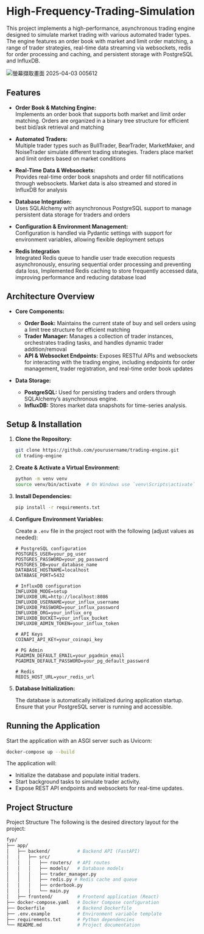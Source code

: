 # High-Frequency-Trading-Simulation

This project implements a high-performance, asynchronous trading engine designed to simulate market trading with various automated trader types. The engine features an order book with market and limit order matching, a range of trader strategies, real-time data streaming via websockets, redis for order processing and caching, and persistent storage with PostgreSQL and InfluxDB.


![螢幕擷取畫面 2025-04-03 005612](https://github.com/user-attachments/assets/387dc58b-ff09-42f2-9eed-2a5c0bfc00e4)


## Features

- **Order Book & Matching Engine:**  
  Implements an order book that supports both market and limit order matching. Orders are organized in a binary tree structure for efficient best bid/ask retrieval and matching 
- **Automated Traders:**  
  Multiple trader types such as BullTrader, BearTrader, MarketMaker, and NoiseTrader simulate different trading strategies. Traders place market and limit orders based on market conditions

- **Real-Time Data & Websockets:**  
  Provides real-time order book snapshots and order fill notifications through websockets. Market data is also streamed and stored in InfluxDB for analysis

- **Database Integration:**  
  Uses SQLAlchemy with asynchronous PostgreSQL support to manage persistent data storage for traders and orders
  
- **Configuration & Environment Management:**  
  Configuration is handled via Pydantic settings with support for environment variables, allowing flexible deployment setups

- **Redis Integration**  
  Integrated Redis queue to handle user trade execution requests asynchronously, ensuring sequential order processing and preventing data loss, Implemented Redis caching to store frequently accessed data,   
  improving performance and reducing database load
  
## Architecture Overview

- **Core Components:**  
  - **Order Book:** Maintains the current state of buy and sell orders using a limit tree structure for efficient matching 
  - **Trader Manager:** Manages a collection of trader instances, orchestrates trading tasks, and handles dynamic trader addition/removal 
  - **API & Websocket Endpoints:** Exposes RESTful APIs and websockets for interacting with the trading engine, including endpoints for order management, trader registration, and real-time order book updates 

- **Data Storage:**  
  - **PostgreSQL:** Used for persisting traders and orders through SQLAlchemy’s asynchronous engine.
  - **InfluxDB:** Stores market data snapshots for time-series analysis.

## Setup & Installation

1. **Clone the Repository:**

   ```bash
   git clone https://github.com/yourusername/trading-engine.git
   cd trading-engine
   ```

2. **Create & Activate a Virtual Environment:**

   ```bash
   python -m venv venv
   source venv/bin/activate  # On Windows use `venv\Scripts\activate`
   ```

3. **Install Dependencies:**

   ```bash
   pip install -r requirements.txt
   ```

4. **Configure Environment Variables:**

   Create a `.env` file in the project root with the following (adjust values as needed):

   ```env
   # PostgreSQL configuration
   POSTGRES_USER=your_pg_user
   POSTGRES_PASSWORD=your_pg_password
   POSTGRES_DB=your_database_name
   DATABASE_HOSTNAME=localhost
   DATABASE_PORT=5432

   # InfluxDB configuration
   INFLUXDB_MODE=setup
   INFLUXDB_URL=http://localhost:8086
   INFLUXDB_USERNAME=your_influx_username
   INFLUXDB_PASSWORD=your_influx_password
   INFLUXDB_ORG=your_influx_org
   INFLUXDB_BUCKET=your_influx_bucket
   INFLUXDB_ADMIN_TOKEN=your_influx_token

   # API Keys
   COINAPI_API_KEY=your_coinapi_key

   # PG Admin
   PGADMIN_DEFAULT_EMAIL=your_pgadmin_email
   PGADMIN_DEFAULT_PASSWORD=your_pg_default_password

   # Redis
   REDIS_HOST_URL=your_redis_url
   
   ```

5. **Database Initialization:**

   The database is automatically initialized during application startup. Ensure that your PostgreSQL server is running and accessible.

## Running the Application

Start the application with an ASGI server such as Uvicorn:

```bash
docker-compose up --build
```

The application will:
- Initialize the database and populate initial traders.
- Start background tasks to simulate trader activity.
- Expose REST API endpoints and websockets for real-time updates.

## Project Structure

Project Structure
The following is the desired directory layout for the project:

```bash
fyp/
├── app/
│   ├── backend/          # Backend API (FastAPI)
│   │   ├── src/
│   │   │   ├── routers/  # API routes
│   │   │   ├── models/   # Database models
│   │   │   ├── trader_manager.py
│   │   │   ├── redis.py # Redis cache and queue
│   │   │   ├── orderbook.py
│   │   │   └── main.py
│   ├── frontend/         # Frontend application (React)
├── docker-compose.yaml   # Docker Compose configuration
├── Dockerfile            # Backend Dockerfile
├── .env.example          # Environment variable template
├── requirements.txt      # Python dependencies
└── README.md             # Project documentation
```
